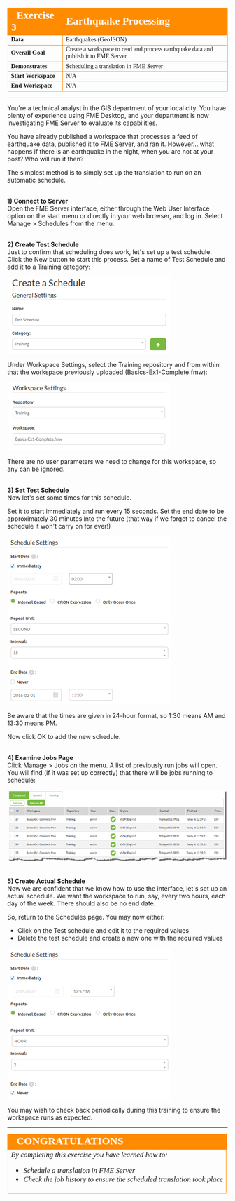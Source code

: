 <!--Instructor Notes-->
<!--This exercise uses a basic amount of FME Workbench as a test for students-->
<!--If students have problems now, it is unlikely they will have much success at further exercises-->

<!--Exercise Section-->
<!--NB: In GitBook world we don't give a number to exercises-->

<table style="border-spacing: 0px;border-collapse: collapse;font-family:serif">
<tr>
<td width=25% style="vertical-align:middle;background-color:darkorange;border: 2px solid darkorange">
<i class="fa fa-cogs fa-lg fa-pull-left fa-fw" style="color:white;padding-right: 12px;vertical-align:text-top"></i>
<span style="color:white;font-size:x-large;font-weight: bold">Exercise 3 </span>
</td>
<td style="border: 2px solid darkorange;background-color:darkorange;color:white">
<span style="color:white;font-size:x-large;font-weight: bold">Earthquake Processing</span>
</td>
</tr>

<tr>
<td style="border: 1px solid darkorange; font-weight: bold">Data</td>
<td style="border: 1px solid darkorange">Earthquakes (GeoJSON)</td>
</tr>

<tr>
<td style="border: 1px solid darkorange; font-weight: bold">Overall Goal</td>
<td style="border: 1px solid darkorange">Create a workspace to read and process earthquake data and publish it to FME Server</td>
</tr>

<tr>
<td style="border: 1px solid darkorange; font-weight: bold">Demonstrates</td>
<td style="border: 1px solid darkorange">Scheduling a translation in FME Server</td>
</tr>

<tr>
<td style="border: 1px solid darkorange; font-weight: bold">Start Workspace</td>
<td style="border: 1px solid darkorange">N/A</td>
</tr>

<tr>
<td style="border: 1px solid darkorange; font-weight: bold">End Workspace</td>
<td style="border: 1px solid darkorange">N/A</td>
</tr>

</table>

---

You're a technical analyst in the GIS department of your local city. You have plenty of experience using FME Desktop, and your department is now investigating FME Server to evaluate its capabilities.

You have already published a workspace that processes a feed of earthquake data, published it to FME Server, and ran it. However... what happens if there is an earthquake in the night, when you are not at your post? Who will run it then?

The simplest method is to simply set up the translation to run on an automatic schedule. 


<br>**1) Connect to Server**
<br>Open the FME Server interface, either through the Web User Interface option on the start menu or directly in your web browser, and log in. Select Manage &gt; Schedules from the menu.


<br>**2) Create Test Schedule**
<br>Just to confirm that scheduling does work, let's set up a test schedule. Click the New button to start this process. Set a name of Test Schedule and add it to a Training category:

![](./Images/Img1.55.Ex3.CreateTestSchedule.png)

Under Workspace Settings, select the Training repository and from within that the workspace previously uploaded (Basics-Ex1-Complete.fmw):

![](./Images/Img1.56.Ex3.CreateTestScheduleWorkspace.png) 

There are no user parameters we need to change for this workspace, so any can be ignored.


<br>**3) Set Test Schedule**
<br>Now let's set some times for this schedule.

Set it to start immediately and run every 15 seconds. Set the end date to be approximately 30 minutes into the future (that way if we forget to cancel the schedule it won't carry on for ever!)

![](./Images/Img1.57.Ex3.CreateTestScheduleTimes.png)

Be aware that the times are given in 24-hour format, so 1:30 means AM and 13:30 means PM.

Now click OK to add the new schedule.



<br>**4) Examine Jobs Page**
<br>Click Manage &gt; Jobs on the menu. A list of previously run jobs will open. You will find (if it was set up correctly) that there will be jobs running to schedule:

![](./Images/Img1.58.Ex3.CreateTestScheduleJobHistory.png)


<br>**5) Create Actual Schedule**
<br>Now we are confident that we know how to use the interface, let's set up an actual schedule. We want the workspace to run, say, every two hours, each day of the week. There should also be no end date.

So, return to the Schedules page. You may now either:

- Click on the Test schedule and edit it to the required values
- Delete the test schedule and create a new one with the required values

![](./Images/Img1.59.Ex3.CreateRealSchedule.png)

You may wish to check back periodically during this training to ensure the workspace runs as expected.

---

<!--Exercise Congratulations Section--> 

<table style="border-spacing: 0px">
<tr>
<td style="vertical-align:middle;background-color:darkorange;border: 2px solid darkorange">
<i class="fa fa-thumbs-o-up fa-lg fa-pull-left fa-fw" style="color:white;padding-right: 12px;vertical-align:text-top"></i>
<span style="color:white;font-size:x-large;font-weight: bold;font-family:serif">CONGRATULATIONS</span>
</td>
</tr>

<tr>
<td style="border: 1px solid darkorange">
<span style="font-family:serif; font-style:italic; font-size:larger">
By completing this exercise you have learned how to:
<br>
<ul><li>Schedule a translation in FME Server</li>
<li>Check the job history to ensure the scheduled translation took place</li></ul>
</span>
</td>
</tr>
</table>